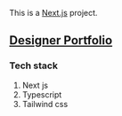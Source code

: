 This is a [Next.js](https://nextjs.org/) project.

## [Designer Portfolio](https://designer-portfolio-sigma.vercel.app/)

### Tech stack

1. Next js
2. Typescript
3. Tailwind css
